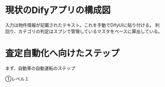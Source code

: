 
# 現状のDifyアプリの構成図

入力は物件情報が記載されたテキスト。これを手動でDifyUIに貼り付ける。
利回り、カテゴリの判定はスプシで管理しているマスタをベースに算出している。


# 査定自動化へ向けたステップ
まず、自動車の自動運転のステップ

①レベル１
